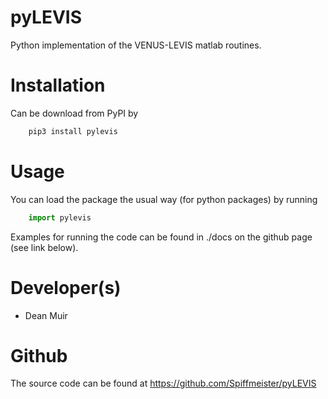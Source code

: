 # pyLEVIS

Python implementation of the VENUS-LEVIS matlab routines.


# Installation

Can be download from PyPI by
```py
    pip3 install pylevis
```

# Usage

You can load the package the usual way (for python packages) by running
```py
    import pylevis
```
Examples for running the code can be found in ./docs on the github page (see link below).


# Developer(s)

- Dean Muir


# Github

The source code can be found at https://github.com/Spiffmeister/pyLEVIS
